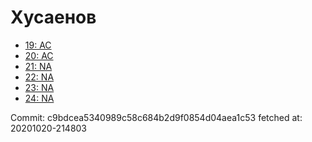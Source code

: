 # Хусаенов
- [19: AC](19.md)
- [20: AC](20.md)
- [21: NA](21.md)
- [22: NA](22.md)
- [23: NA](23.md)
- [24: NA](24.md)

Commit: c9bdcea5340989c58c684b2d9f0854d04aea1c53
 fetched at: 20201020-214803
